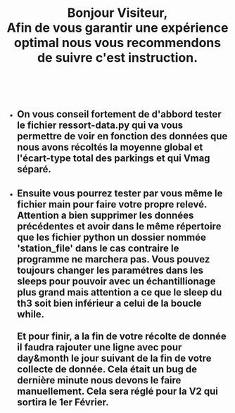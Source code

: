 # <center>Bonjour Visiteur, <br> Afin de vous garantir une expérience optimal nous vous recommendons de suivre c'est instruction.</center>

<br>
<br>
<br>

- ## On vous conseil fortement de d'abbord tester le fichier ressort-data.py qui va vous permettre de voir en fonction des données que nous avons récoltés la moyenne global et l'écart-type total des parkings et qui Vmag séparé.

- ## Ensuite vous pourrez tester par vous même le fichier main pour faire votre propre relevé. Attention a bien supprimer les données précédentes et avoir dans le même répertoire que les fichier python un dossier nommée 'station_file' dans le cas contraire le programme ne marchera pas. Vous pouvez toujours changer les paramétres dans les sleeps pour pouvoir avec un échantillionage plus grand mais attention a ce que le sleep du th3 soit bien inférieur a celui de la boucle while.<br><br> Et pour finir, a la fin de votre récolte de donnée il faudra rajouter une ligne avec pour day&month le jour suivant de la fin de votre collecte de donnée. Cela était un bug de dernière minute nous devons le faire manuellement. Cela sera réglé pour la V2 qui sortira le 1er Février.
